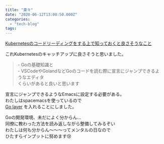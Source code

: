 ```yaml
---
title: "粛々"
date: "2020-06-12T13:00:50.000Z"
categories: 
  - "tech-blog"
tags: 
---
```


[Kubernetesのコードリーディングをする上で知っておくと良さそうなこと](https://medium.com/@bells17/things-you-should-know-about-reading-kubernetes-codes-933b0ee6181d)

これKubernetesのキャッチアップに良さそうと思いました。

> \- Goの基礎知識と  
> \- VSCodeやGolandなどGoのコードを読む際に宣言にジャンプできるようなエディタ  
> くらいがあると良いと思います

宣言にジャンプできるようなEmacsに設定する必要がある。  
わたしはspacemacsを使っているので  
[Go layer](https://develop.spacemacs.org/layers/+lang/go/README.html) を入れることにしました。

Goの開発環境、未だによく分からん...  
同僚に教わった方法を読み返しながら整備してみるぞい  
わたしは何も分からん〜〜〜ってメンタルの日なので  
ひたすらインプットに努めます😢
